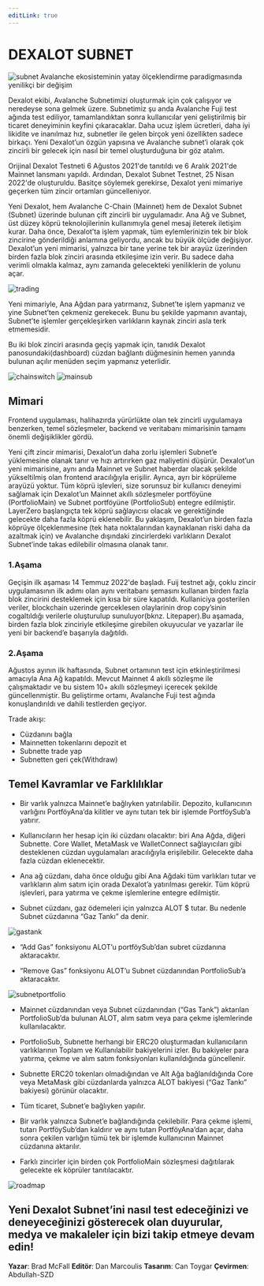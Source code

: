 ```yaml
---
editLink: true
---
```

# DEXALOT SUBNET


![subnet](/images/subnet/subnet.png)
Avalanche ekosisteminin yatay ölçeklendirme paradigmasında yenilikçi bir değişim

Dexalot ekibi, Avalanche Subnetimizi oluşturmak için çok çalışıyor ve neredeyse sona gelmek üzere. Subnetimiz şu anda Avalanche Fuji test ağında test ediliyor, tamamlandıktan sonra kullanıcılar yeni geliştirilmiş bir ticaret deneyiminin keyfini çıkaracaklar. Daha ucuz işlem ücretleri, daha iyi likidite ve inanılmaz hız, subnetler ile gelen birçok yeni özellikten sadece birkaçı. Yeni Dexalot’un özgün yapısına ve Avalanche subnet’i olarak çok zincirli bir gelecek için nasıl bir temel oluşturduğuna bir göz atalım.

Orijinal Dexalot Testneti 6 Ağustos 2021'de tanıtıldı ve 6 Aralık 2021'de Mainnet lansmanı yapıldı. Ardından, Dexalot Subnet Testnet, 25 Nisan 2022'de oluşturuldu. Basitçe söylemek gerekirse, Dexalot yeni mimariye geçerken tüm zincir ortamları güncelleniyor.

Yeni Dexalot, hem Avalanche C-Chain (Mainnet) hem de Dexalot Subnet (Subnet) üzerinde bulunan çift zincirli bir uygulamadır. Ana Ağ ve Subnet, üst düzey köprü teknolojilerinin kullanımıyla genel mesaj ileterek iletişim kurar. Daha önce, Dexalot’ta işlem yapmak, tüm eylemlerinizin tek bir blok zincirine gönderildiği anlamına geliyordu, ancak bu büyük ölçüde değişiyor. Dexalot’un yeni mimarisi, yalnızca bir tane yerine tek bir arayüz üzerinden birden fazla blok zinciri arasında etkileşime izin verir. Bu sadece daha verimli olmakla kalmaz, aynı zamanda gelecekteki yeniliklerin de yolunu açar.

![trading](/images/subnet/trading.png)

Yeni mimariyle, Ana Ağdan para yatırmanız, Subnet’te işlem yapmanız ve yine Subnet’ten çekmeniz gerekecek. Bunu bu şekilde yapmanın avantajı, Subnet’te işlemler gerçekleşirken varlıkların kaynak zinciri asla terk etmemesidir.

Bu iki blok zinciri arasında geçiş yapmak için, tanıdık Dexalot panosundaki(dashboard) cüzdan bağlantı düğmesinin hemen yanında bulunan açılır menüden seçim yapmanız yeterlidir.

![chainswitch](/images/subnet/chainswitch.png)
![mainsub](/images/subnet/mainsub.png)

## Mimari

Frontend uygulaması, halihazırda yürürlükte olan tek zincirli uygulamaya benzerken, temel sözleşmeler, backend ve veritabanı mimarisinin tamamı önemli değişiklikler gördü.

Yeni çift zincir mimarisi, Dexalot’un daha zorlu işlemleri Subnet’e yüklemesine olanak tanır ve hızı artırırken gaz maliyetini düşürür. Dexalot’un yeni mimarisine, aynı anda Mainnet ve Subnet haberdar olacak şekilde yükseltilmiş olan frontend aracılığıyla erişilir. Ayrıca, ayrı bir köprüleme arayüzü yoktur. Tüm köprü işlevleri, size sorunsuz bir kullanıcı deneyimi sağlamak için Dexalot’un Mainnet akıllı sözleşmeler portföyüne (PortfolioMain) ve Subnet portföyüne (PortfolioSub) entegre edilmiştir. LayerZero başlangıçta tek köprü sağlayıcısı olacak ve gerektiğinde gelecekte daha fazla köprü eklenebilir. Bu yaklaşım, Dexalot’un birden fazla köprüye ölçeklenmesine (tek hata noktalarından kaynaklanan riski daha da azaltmak için) ve Avalanche dışındaki zincirlerdeki varlıkların Dexalot Subnet’inde takas edilebilir olmasına olanak tanır.

### 1.Aşama
Geçişin ilk aşaması 14 Temmuz 2022'de başladı. Fuij testnet ağı, çoklu zincir uygulamasının ilk adımı olan aynı veritabanı şemasını kullanan birden fazla blok zincirini desteklemek için kısa bir süre kapatıldı. Kullaniciya gosterilen veriler, blockchain uzerinde gerceklesen olaylarinin drop copy’sinin cogaltıldığı verilerle oluşturulup sunuluyor(bknz. Litepaper).Bu aşamada, birden fazla blok zinciriyle etkileşime girebilen okuyucular ve yazarlar ile yeni bir backend’e başarıyla dağıtıldı.

### 2.Aşama
Ağustos ayının ilk haftasında, Subnet ortamının test için etkinleştirilmesi amacıyla Ana Ağ kapatıldı. Mevcut Mainnet 4 akıllı sözleşme ile çalışmaktadır ve bu sistem 10+ akıllı sözleşmeyi içerecek şekilde güncellenmiştir. Bu geliştirme ortamı, Avalanche Fuji test ağında konuşlandırıldı ve dahili testlerden geçiyor.

Trade akışı:

* Cüzdanını bağla
* Mainnetten tokenlarını depozit et
* Subnette trade yap
* Subnetten geri çek(Withdraw)

## Temel Kavramlar ve Farklılıklar

* Bir varlık yalnızca Mainnet’e bağlıyken yatırılabilir. Depozito, kullanıcının varlığını PortföyAna’da kilitler ve aynı tutarı tek bir işlemde PortföySub’a yatırır.

* Kullanıcıların her hesap için iki cüzdanı olacaktır: biri Ana Ağda, diğeri Subnette. Core Wallet, MetaMask ve WalletConnect sağlayıcıları gibi desteklenen cüzdan uygulamaları aracılığıyla erişilebilir. Gelecekte daha fazla cüzdan eklenecektir.

* Ana ağ cüzdanı, daha önce olduğu gibi Ana Ağdaki tüm varlıkları tutar ve varlıkların alım satım için orada Dexalot’a yatırılması gerekir. Tüm köprü işlevleri, para yatırma ve çekme işlemlerine entegre edilmiştir.

* Subnet cüzdanı, gaz ödemeleri için yalnızca ALOT $ tutar. Bu nedenle Subnet cüzdanına “Gaz Tankı” da denir.

![gastank](/images/subnet/gastank.png)

* “Add Gas” fonksiyonu ALOT’u portföySub’dan subret cüzdanına aktaracaktır.

* “Remove Gas” fonksiyonu ALOT’u Subnet cüzdanından PortfolioSub’a aktaracaktır.

![subnetportfolio](/images/subnet/subnetportfolio.png)

* Mainnet cüzdanından veya Subnet cüzdanından (“Gas Tank”) aktarılan PortfolioSub’da bulunan ALOT, alım satım veya para çekme işlemlerinde kullanılacaktır.

* PortfolioSub, Subnette herhangi bir ERC20 oluşturmadan kullanıcıların varlıklarının Toplam ve Kullanılabilir bakiyelerini izler. Bu bakiyeler para yatırma, çekme ve alım satım fonksiyonları kullanıldığında güncellenir.

* Subnette ERC20 tokenları olmadığından ve Alt Ağa bağlanıldığında Core veya MetaMask gibi cüzdanlarda yalnızca ALOT bakiyesi (“Gaz Tankı” bakiyesi) görünür olacaktır.

* Tüm ticaret, Subnet’e bağlıyken yapılır.

* Bir varlık yalnızca Subnet’e bağlandığında çekilebilir. Para çekme işlemi, tutarı PortföySub’dan kaldırır ve aynı tutarı PortföyAna’dan açar, daha sonra çekilen varlığın tümü tek bir işlemde kullanıcının Mainnet cüzdanına aktarılır.

* Farklı zincirler için birden çok PortfolioMain sözleşmesi dağıtılarak gelecekte ek köprüler tanıtılacaktır.

![roadmap](/images/subnet/roadmap.png)

Yeni Dexalot Subnet’ini nasıl test edeceğinizi ve deneyeceğinizi gösterecek olan duyurular, medya ve makaleler için bizi takip etmeye devam edin!
---
**Yazar**: Brad McFall
**Editör**: Dan Marcoulis
**Tasarım**: Can Toygar
**Çevirmen**: Abdullah-SZD
